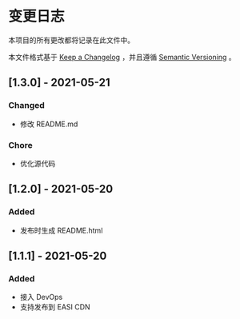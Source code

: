 # 变更日志

本项目的所有更改都将记录在此文件中。

本文件格式基于 [Keep a Changelog](https://keepachangelog.com/zh-CN/1.0.0/) ，并且遵循 [Semantic Versioning](https://semver.org/spec/v2.0.0.html) 。

## [1.3.0] - 2021-05-21
### Changed
- 修改 README.md
### Chore
- 优化源代码

## [1.2.0] - 2021-05-20
### Added
- 发布时生成 README.html

## [1.1.1] - 2021-05-20
### Added
- 接入 DevOps
- 支持发布到 EASI CDN
